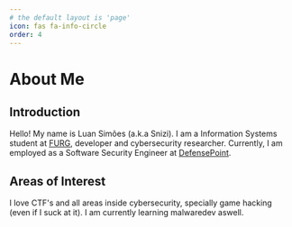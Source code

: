 ```yaml
---
# the default layout is 'page'
icon: fas fa-info-circle
order: 4
---
```


# About Me

## Introduction
Hello! My name is Luan Simões (a.k.a Snizi). I am a Information Systems student at [FURG](https://www.furg.br/en/), developer and cybersecurity researcher. Currently, I am employed as a Software Security Engineer at [DefensePoint](https://defensepoint.com/).

## Areas of Interest
I love CTF's and all areas inside cybersecurity, specially game hacking (even if I suck at it). I am currently learning malwaredev aswell.


